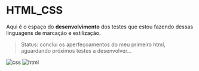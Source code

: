 <h1>HTML_CSS</h1>
<p>Aqui é o espaço do <b>desenvolvimento</b> dos testes que estou fazendo dessas linguagens de marcação e estilização.</p>

> Status: concluí os aperfeçoamentos do meu primeiro html, aguardando próximos testes a desenvolver...

![css](https://github.com/Goestoso/HTML_CSS/assets/132786474/5da42007-a0ab-46d0-b7d9-24b46750a043)
![html](https://github.com/Goestoso/HTML_CSS/assets/132786474/06deb8ee-cd6c-4cc8-baba-36065ff809d6)
